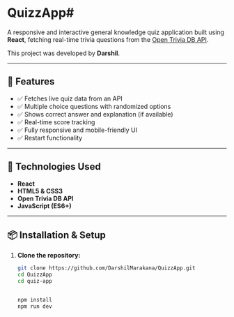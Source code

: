 # QuizzApp# 

A responsive and interactive general knowledge quiz application built using **React**, fetching real-time trivia questions from the [Open Trivia DB API](https://opentdb.com/). 

This project was developed by **Darshil**.

---

## 🚀 Features

- ✅ Fetches live quiz data from an API
- ✅ Multiple choice questions with randomized options
- ✅ Shows correct answer and explanation (if available)
- ✅ Real-time score tracking
- ✅ Fully responsive and mobile-friendly UI
- ✅ Restart functionality

---

## 🔧 Technologies Used

- **React**
- **HTML5 & CSS3**
- **Open Trivia DB API**
- **JavaScript (ES6+)**

---

## 📦 Installation & Setup

1. **Clone the repository:**

   ```bash
   git clone https://github.com/DarshilMarakana/QuizzApp.git
   cd QuizzApp
   cd quiz-app


   npm install
   npm run dev
